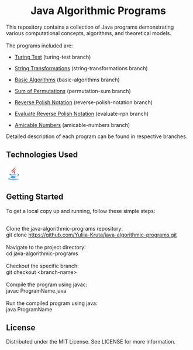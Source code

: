 <h1 align="center">Java Algorithmic Programs</h1>
This repository contains a collection of Java programs demonstrating various computational concepts, algorithms, and theoretical models.
<br/><br/>
The programs included are:
<br/>

- [Turing Test](https://github.com/Yuliia-Kruta/java-algorithmic-programs/tree/turing-test) (turing-test branch)

- [String Transformations](https://github.com/Yuliia-Kruta/java-algorithmic-programs/tree/string-transformations) (string-transformations branch)

- [Basic Algorithms](https://github.com/Yuliia-Kruta/java-algorithmic-programs/tree/basic-algorithms) (basic-algorithms branch)

- [Sum of Permutations](https://github.com/Yuliia-Kruta/java-algorithmic-programs/tree/permutation-sum) (permutation-sum branch)

- [Reverse Polish Notation](https://github.com/Yuliia-Kruta/java-algorithmic-programs/tree/reverse-polish-notation) (reverse-polish-notation branch)

- [Evaluate Reverse Polish Notation](https://github.com/Yuliia-Kruta/java-algorithmic-programs/tree/evaluate-rpn) (evaluate-rpn branch)

- [Amicable Numbers](https://github.com/Yuliia-Kruta/java-algorithmic-programs/tree/amicable-numbers) (amicable-numbers branch)

Detailed description of each program can be found in respective branches.

<h2>Technologies Used</h2>
<a href="https://www.java.com" target="_blank" rel="noreferrer"> <img src="https://raw.githubusercontent.com/devicons/devicon/master/icons/java/java-original.svg" alt="java" width="40" height="40"/> </a>

<h2>Getting Started</h2>
To get a local copy up and running, follow these simple steps:
<br/><br/>

Clone the java-algorithmic-programs repository:<br/>
git clone https://github.com/Yuliia-Kruta/java-algorithmic-programs.git<br/><br/>
Navigate to the project directory:<br/>
cd java-algorithmic-programs<br/><br/>
Checkout the specific branch:<br/>
git checkout \<branch-name\><br/><br/>
Compile the program using javac:<br/>
javac ProgramName.java<br/><br/>
Run the compiled program using java:<br/>
java ProgramName

<h2>License</h2>
Distributed under the MIT License. See LICENSE for more information.
